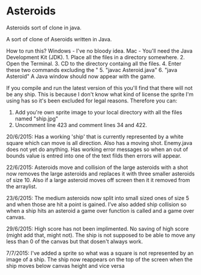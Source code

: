 # Asteroids
Asteroids sort of clone in java. 

A sort of clone of Aseroids written in Java.

How to run this? 
Windows - I've no bloody idea.
Mac - You'll need the Java Development Kit (JDK).
      1. Place all the files in a directory somewhere.
      2. Open the Terminal.
      3. CD to the directory containg all the files.
      4. Enter these two commands excluding the " 
      5. "javac Asteroid.java"
      6. "java Asteroid"
      A Java window should now appear with the game.

If you compile and run the latest version of this you'll find that there will not be any ship. This is because I don't know what kind of license the sprite I'm using has so it's been excluded for legal reasons. Therefore you can:

1. Add you're own sprite image to your local directory with all the files named "ship.jpg"
2. Uncomment line 423 and comment lines 34 and 422.

20/6/2015:
Has a working 'ship' that is currently represented by a white square which can move is all direction. Also has a moving shot. 
Enemy.java does not yet do anything. 
Has working error messages so when an out of bounds value is entred into one of the text filds then errors will appear.

22/6/2015:
Asteroids move and collision of the large asteroids with a shot now removes the large asteroids and replaces it with three smaller asteroids of size 10. Also if a large asteroid moves off screen then it it removed from the arraylist.

23/6/2015:
The medium asteroids now split into small sized ones of size 5 and when
those are hit a point is gained. I’ve also added ship collision so when
a ship hits an asteroid a game over function is called and a game over
canvas.

29/6/2015:
High score has not been implimented. No saving of high score (might add that, might not). 
The ship is not supposed to be able to move any less than 0 of the canvas but that dosen't always work. 

7/7/2015:
I've added a sprite so what was a square is not represented by an image of a ship.
The ship now reappears on the top of the screen when the ship moves below canvas height and vice versa
